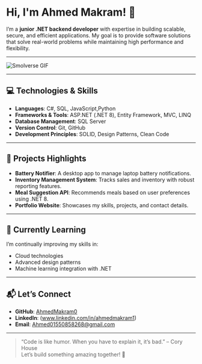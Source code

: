 # Hi, I'm Ahmed Makram! 👋


I’m a **junior .NET backend developer** with expertise in building scalable, secure, and efficient applications. My goal is to provide software solutions that solve real-world problems while maintaining high performance and flexibility.

---
<img src="https://i.giphy.com/media/v1.Y2lkPTc5MGI3NjExNjJvajBsMjFjaHp1bGI0NGFweHoxeWNucXo5bTg3dDd2cHpsb2s4eCZlcD12MV9pbnRlcm5hbF9naWZfYnlfaWQmY3Q9Zw/JqmupuTVZYaQX5s094/giphy.gif" alt="Smolverse GIF" />


---

## 💻 Technologies & Skills

- **Languages**: C#, SQL, JavaScript,Python
- **Frameworks & Tools**: ASP.NET (.NET 8), Entity Framework, MVC, LINQ  
- **Database Management**: SQL Server  
- **Version Control**: Git, GitHub  
- **Development Principles**: SOLID, Design Patterns, Clean Code  

---

## 🚀 Projects Highlights

- **Battery Notifier**: A desktop app to manage laptop battery notifications.  
- **Inventory Management System**: Tracks sales and inventory with robust reporting features.  
- **Meal Suggestion API**: Recommends meals based on user preferences using .NET 8.  
- **Portfolio Website**: Showcases my skills, projects, and contact details.  

---

## 🌱 Currently Learning

I’m continually improving my skills in:  
- Cloud technologies  
- Advanced design patterns  
- Machine learning integration with .NET  

---

## 📬 Let’s Connect

- **GitHub**: [AhmedMakram0](https://github.com/AhmedMakram0)  
- **LinkedIn**: (www.linkedin.com/in/ahmedmakram1)  
- **Email**: Ahmed01550858268@gmail.com  

---

> “Code is like humor. When you have to explain it, it’s bad.” – Cory House  
Let’s build something amazing together! 🚀
